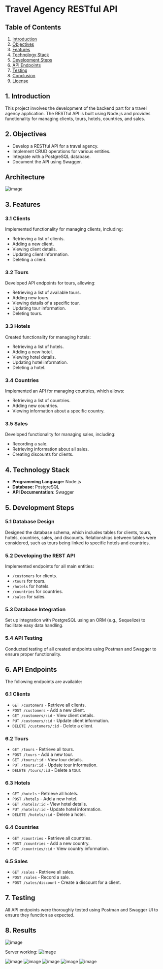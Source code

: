  <h1>Travel Agency RESTful API</h1>

  <h2>Table of Contents</h2>
  <ol>
    <li><a href="#introduction">Introduction</a></li>
    <li><a href="#objectives">Objectives</a></li>
    <li><a href="#features">Features</a></li>
    <li><a href="#technology-stack">Technology Stack</a></li>
    <li><a href="#development-steps">Development Steps</a></li>
    <li><a href="#api-endpoints">API Endpoints</a></li>
    <li><a href="#testing">Testing</a></li>
    <li><a href="#conclusion">Conclusion</a></li>
    <li><a href="#license">License</a></li>
  </ol>

  <h2 id="introduction">1. Introduction</h2>
  <p>
    This project involves the development of the backend part for a travel agency application. The RESTful API is built using Node.js and provides functionality for managing clients, tours, hotels, countries, and sales.
  </p>

  <h2 id="objectives">2. Objectives</h2>
  <ul>
    <li>Develop a RESTful API for a travel agency.</li>
    <li>Implement CRUD operations for various entities.</li>
    <li>Integrate with a PostgreSQL database.</li>
    <li>Document the API using Swagger.</li>
  </ul>
  
  <h2> Architecture</h2>
  
  ![image](https://github.com/user-attachments/assets/38c54d4b-b1cb-43cd-acfd-3e37ac98ada2)

  <h2 id="features">3. Features</h2>
  <h3>3.1 Clients</h3>
  <p>Implemented functionality for managing clients, including:</p>
  <ul>
    <li>Retrieving a list of clients.</li>
    <li>Adding a new client.</li>
    <li>Viewing client details.</li>
    <li>Updating client information.</li>
    <li>Deleting a client.</li>
  </ul>

  <h3>3.2 Tours</h3>
  <p>Developed API endpoints for tours, allowing:</p>
  <ul>
    <li>Retrieving a list of available tours.</li>
    <li>Adding new tours.</li>
    <li>Viewing details of a specific tour.</li>
    <li>Updating tour information.</li>
    <li>Deleting tours.</li>
  </ul>

  <h3>3.3 Hotels</h3>
  <p>Created functionality for managing hotels:</p>
  <ul>
    <li>Retrieving a list of hotels.</li>
    <li>Adding a new hotel.</li>
    <li>Viewing hotel details.</li>
    <li>Updating hotel information.</li>
    <li>Deleting a hotel.</li>
  </ul>

  <h3>3.4 Countries</h3>
  <p>Implemented an API for managing countries, which allows:</p>
  <ul>
    <li>Retrieving a list of countries.</li>
    <li>Adding new countries.</li>
    <li>Viewing information about a specific country.</li>
  </ul>

  <h3>3.5 Sales</h3>
  <p>Developed functionality for managing sales, including:</p>
  <ul>
    <li>Recording a sale.</li>
    <li>Retrieving information about all sales.</li>
    <li>Creating discounts for clients.</li>
  </ul>

  <h2 id="technology-stack">4. Technology Stack</h2>
  <ul>
    <li><strong>Programming Language:</strong> Node.js</li>
    <li><strong>Database:</strong> PostgreSQL</li>
    <li><strong>API Documentation:</strong> Swagger</li>
  </ul>

  <h2 id="development-steps">5. Development Steps</h2>
  <h3>5.1 Database Design</h3>
  <p>
    Designed the database schema, which includes tables for clients, tours, hotels, countries, sales, and discounts. Relationships between tables were considered, such as tours being linked to specific hotels and countries.
  </p>

  <h3>5.2 Developing the REST API</h3>
  <p>
    Implemented endpoints for all main entities:
  </p>
  <ul>
    <li><code>/customers</code> for clients.</li>
    <li><code>/tours</code> for tours.</li>
    <li><code>/hotels</code> for hotels.</li>
    <li><code>/countries</code> for countries.</li>
    <li><code>/sales</code> for sales.</li>
  </ul>

  <h3>5.3 Database Integration</h3>
  <p>
    Set up integration with PostgreSQL using an ORM (e.g., Sequelize) to facilitate easy data handling.
  </p>

  <h3>5.4 API Testing</h3>
  <p>
    Conducted testing of all created endpoints using Postman and Swagger to ensure proper functionality.
  </p>

  <h2 id="api-endpoints">6. API Endpoints</h2>
  <p>The following endpoints are available:</p>
  <h3>6.1 Clients</h3>
  <ul>
    <li><code>GET /customers</code> - Retrieve all clients.</li>
    <li><code>POST /customers</code> - Add a new client.</li>
    <li><code>GET /customers/:id</code> - View client details.</li>
    <li><code>PUT /customers/:id</code> - Update client information.</li>
    <li><code>DELETE /customers/:id</code> - Delete a client.</li>
  </ul>

  <h3>6.2 Tours</h3>
  <ul>
    <li><code>GET /tours</code> - Retrieve all tours.</li>
    <li><code>POST /tours</code> - Add a new tour.</li>
    <li><code>GET /tours/:id</code> - View tour details.</li>
    <li><code>PUT /tours/:id</code> - Update tour information.</li>
    <li><code>DELETE /tours/:id</code> - Delete a tour.</li>
  </ul>

  <h3>6.3 Hotels</h3>
  <ul>
    <li><code>GET /hotels</code> - Retrieve all hotels.</li>
    <li><code>POST /hotels</code> - Add a new hotel.</li>
    <li><code>GET /hotels/:id</code> - View hotel details.</li>
    <li><code>PUT /hotels/:id</code> - Update hotel information.</li>
    <li><code>DELETE /hotels/:id</code> - Delete a hotel.</li>
  </ul>

  <h3>6.4 Countries</h3>
  <ul>
    <li><code>GET /countries</code> - Retrieve all countries.</li>
    <li><code>POST /countries</code> - Add a new country.</li>
    <li><code>GET /countries/:id</code> - View country information.</li>
  </ul>

  <h3>6.5 Sales</h3>
  <ul>
    <li><code>GET /sales</code> - Retrieve all sales.</li>
    <li><code>POST /sales</code> - Record a sale.</li>
    <li><code>POST /sales/discount</code> - Create a discount for a client.</li>
  </ul>

  <h2 id="testing">7. Testing</h2>
  <p>
    All API endpoints were thoroughly tested using Postman and Swagger UI to ensure they function as expected.
  </p>

  <h2 id="conclusion">8. Results</h2>

  ![image](https://github.com/user-attachments/assets/a3068f87-466e-4474-ac48-26f97e852060)
  
  Server working:
  ![image](https://github.com/user-attachments/assets/a53c7c45-9d71-4400-be01-23045976cee8)

  ![image](https://github.com/user-attachments/assets/5c5e16ee-6be3-4ac2-a49f-7c6fc02be742)
  ![image](https://github.com/user-attachments/assets/c70262d7-455a-40d7-af04-f5b9dedcceba)
  ![image](https://github.com/user-attachments/assets/64a3f63b-e81e-41e2-b79e-8a058668802f)
  ![image](https://github.com/user-attachments/assets/b597a0b5-077d-4b2f-8611-b8682909a5e1)
  ![image](https://github.com/user-attachments/assets/fc3c1c98-5531-4a57-aa51-54071bd3fe19)

  
  
